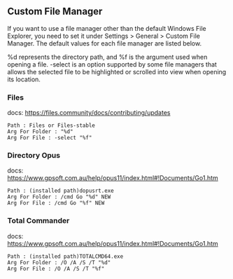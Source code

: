 ## Custom File Manager
If you want to use a file manager other than the default Windows File Explorer, you need to set it under Settings > General > Custom File Manager. The default values for each file manager are listed below.

%d represents the directory path, and %f is the argument used when opening a file. -select is an option supported by some file managers that allows the selected file to be highlighted or scrolled into view when opening its location.

### Files
docs: https://files.community/docs/contributing/updates
```
Path : Files or Files-stable
Arg For Folder : "%d"
Arg For File : -select "%f"
```

### Directory Opus
docs: https://www.gpsoft.com.au/help/opus11/index.html#!Documents/Go1.htm
```
Path : (installed path)dopusrt.exe
Arg For Folder : /cmd Go "%d" NEW
Arg For File : /cmd Go "%f" NEW
```

### Total Commander
docs: https://www.gpsoft.com.au/help/opus11/index.html#!Documents/Go1.htm
```
Path : (installed path)TOTALCMD64.exe
Arg For Folder : /O /A /S /T "%d"
Arg For File : /O /A /S /T "%f"
```